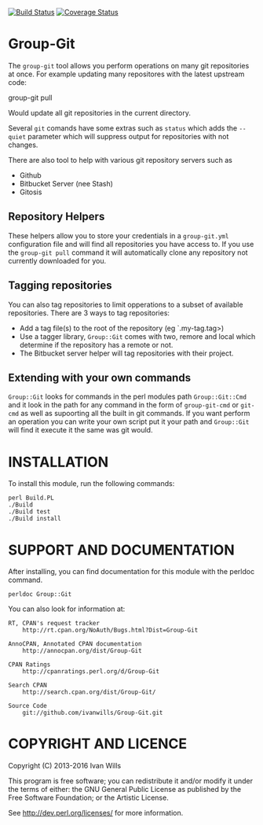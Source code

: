 [![Build Status](https://travis-ci.org/ivanwills/Group-Git.png)](https://travis-ci.org/ivanwills/Group-Git)
[![Coverage Status](https://coveralls.io/repos/ivanwills/Group-Git/badge.svg?branch=master)](https://coveralls.io/r/ivanwills/Group-Git?branch=master)

# Group-Git

The `group-git` tool allows you perform operations on many git
repositories at once. For example updating many repositores with the latest
upstream code:

 group-git pull

Would update all git repositories in the current directory.

Several `git` comands have some extras such as `status` which adds the
`--quiet` parameter which will suppress output for repositories with not
changes.

There are also tool to help with various git repository servers such as

* Github
* Bitbucket Server (nee Stash)
* Gitosis

## Repository Helpers

These helpers allow you to store your credentials in a `group-git.yml`
configuration file and will find all repositories you have access to. If you
use the `group-git pull` command it will automatically clone any repository
not currently downloaded for you.

## Tagging repositories

You can also tag repositories to limit opperations to a subset of available
repositories. There are 3 ways to tag repositories:

* Add a tag file(s) to the root of the repository (eg `.my-tag.tag>)
* Use a tagger library, `Group::Git` comes with two, remore and local which
determine if the repository has a remote or not.
* The Bitbucket server helper will tag repositories with their project.

## Extending with your own commands

`Group::Git` looks for commands in the perl modules path `Group::Git::Cmd`
and it look in the path for any command in the form of `group-git-cmd` or
`git-cmd` as well as supoorting all the built in git commands. If you want
perform an operation you can write your own script put it your path and
`Group::Git` will find it execute it the same was git would.

# INSTALLATION

To install this module, run the following commands:

    perl Build.PL
    ./Build
    ./Build test
    ./Build install

# SUPPORT AND DOCUMENTATION

After installing, you can find documentation for this module with the
perldoc command.

    perldoc Group::Git

You can also look for information at:

    RT, CPAN's request tracker
        http://rt.cpan.org/NoAuth/Bugs.html?Dist=Group-Git

    AnnoCPAN, Annotated CPAN documentation
        http://annocpan.org/dist/Group-Git

    CPAN Ratings
        http://cpanratings.perl.org/d/Group-Git

    Search CPAN
        http://search.cpan.org/dist/Group-Git/

    Source Code
        git://github.com/ivanwills/Group-Git.git

# COPYRIGHT AND LICENCE

Copyright (C) 2013-2016 Ivan Wills

This program is free software; you can redistribute it and/or modify it
under the terms of either: the GNU General Public License as published
by the Free Software Foundation; or the Artistic License.

See http://dev.perl.org/licenses/ for more information.
